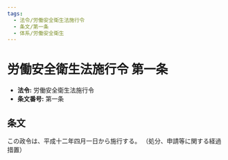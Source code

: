 ```yaml
---
tags:
  - 法令/労働安全衛生法施行令
  - 条文/第一条
  - 体系/労働安全衛生
---
```

# 労働安全衛生法施行令 第一条

- **法令:** 労働安全衛生法施行令
- **条文番号:** 第一条

## 条文
この政令は、平成十二年四月一日から施行する。
（処分、申請等に関する経過措置）

